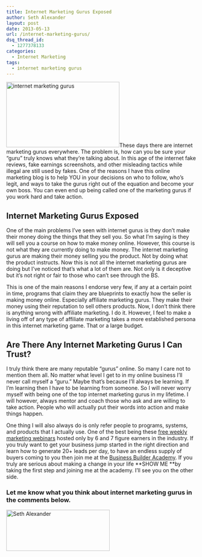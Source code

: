 ```yaml
---
title: Internet Marketing Gurus Exposed
author: Seth Alexander
layout: post
date: 2013-05-13
url: /internet-marketing-gurus/
dsq_thread_id:
  - 1277378133
categories:
  - Internet Marketing
tags:
  - internet marketing gurus
---
```

<img class="alignleft size-full wp-image-1390" alt="internet marketing gurus" src="http://sethaalexander.com/wp-content/uploads/2013/05/internet-marketing-gurus.jpg" width="300" height="173" />These days there are internet marketing gurus everywhere. The problem is, how can you be sure your &#8220;guru&#8221; truly knows what they&#8217;re talking about. In this age of the internet fake reviews, fake earnings screenshots, and other misleading tactics while illegal are still used by fakes. One of the reasons I have this online marketing blog is to help YOU in your decisions on who to follow, who&#8217;s legit, and ways to take the gurus right out of the equation and become your own boss. You can even end up being called one of the marketing gurus if you work hard and take action.

## Internet Marketing Gurus Exposed

One of the main problems I&#8217;ve seen with internet gurus is they don&#8217;t make their money doing the things that they sell you. So what I&#8217;m saying is they will sell you a course on how to make money online. However, this course is not what they are currently doing to make money. The internet marketing gurus are making their money selling you the product. Not by doing what the product instructs. Now this is not all the internet marketing gurus are doing but I&#8217;ve noticed that&#8217;s what a lot of them are. Not only is it deceptive but it&#8217;s not right or fair to those who can&#8217;t see through the BS.

This is one of the main reasons I endorse very few, if any at a certain point in time, programs that claim they are blueprints to exactly how the seller is making money online. Especially affiliate marketing gurus. They make their money using their reputation to sell others products. Now, I don&#8217;t think there is anything wrong with affiliate marketing. I do it. However, I feel to make a living off of any type of affiliate marketing takes a more established persona in this internet marketing game. That or a large budget.

## Are There Any Internet Marketing Gurus I Can Trust?

I truly think there are many reputable &#8220;gurus&#8221; online. So many I care not to mention them all. No matter what level I get to in my online business I&#8217;ll never call myself a &#8220;guru.&#8221; Maybe that&#8217;s because I&#8217;ll always be learning. If I&#8217;m learning then I have to be learning from someone. So I will never worry myself with being one of the top internet marketing gurus in my lifetime. I will however, always mentor and coach those who ask and are willing to take action. People who will actually put their words into action and make things happen.

One thing I will also always do is only refer people to programs, systems, and products that I actually use. One of the best being these [free weekly marketing webinars][1] hosted only by 6 and 7 figure earners in the industry. If you truly want to get your business jump started in the right direction and learn how to generate 20+ leads per day, to have an endless supply of buyers coming to you then join me at the [Business Builder Academy][2]. If you truly are serious about making a change in your life **SHOW ME **by taking the first step and joining me at the academy. I&#8217;ll see you on the other side.

### Let me know what you think about internet marketing gurus in the comments below.

[<img class="alignnone size-full wp-image-602" alt="Seth Alexander" src="http://sethaalexander.com/wp-content/uploads/2012/09/signature.png" width="274" height="109" />][3]

 [1]: http://sethalexander.weeklymarketingwebinars.com/?t=saa-internet-marketing-gurus
 [2]: http://sethalexander.bizbuilderacademy.com/?t=saa-internet-marketing-gurus
 [3]: /about-seth/